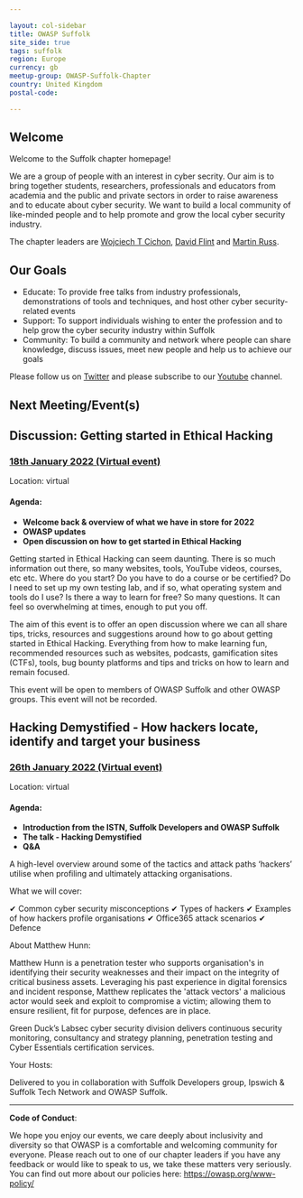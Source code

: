 ```yaml
---

layout: col-sidebar
title: OWASP Suffolk
site_side: true
tags: suffolk
region: Europe
currency: gb
meetup-group: OWASP-Suffolk-Chapter
country: United Kingdom
postal-code: 

---
```


## Welcome

Welcome to the Suffolk chapter homepage!

We are a group of people with an interest in cyber secrity. Our aim is to bring together students, researchers, professionals and educators from academia and the public and private sectors in order to raise awareness and to educate about cyber security. We want to build a local community of like-minded people and to help promote and grow the local cyber security industry.

The chapter leaders are <a href="mailto:wojciech.cichon@owasp.org">Wojciech T Cichon</a>, 
<a href="mailto:david.flint@owasp.org">David Flint</a> and <a href="mailto:martin.russ@owasp.org">Martin Russ</a>.

## Our Goals

- Educate: To provide free talks from industry professionals, demonstrations of tools and techniques, and host other cyber security-related events
- Support: To support individuals wishing to enter the profession and to help grow the cyber security industry within Suffolk
- Community: To build a community and network where people can share knowledge, discuss issues, meet new people and help us to achieve our goals

Please follow us on [Twitter](https://twitter.com/owaspsuffolk)  and please subscribe to our [Youtube](https://www.youtube.com/channel/UCGU_bGraZZZc37pQytdaH6w) channel.

## Next Meeting/Event(s)

## Discussion: Getting started in Ethical Hacking ##

### [18th January 2022 (Virtual event)](https://www.meetup.com/OWASP-Suffolk-Chapter/events/283069487/)

Location: virtual

#### Agenda:

  - **Welcome back & overview of what we have in store for 2022**
  - **OWASP updates**
  - **Open discussion on how to get started in Ethical Hacking**

Getting started in Ethical Hacking can seem daunting. There is so much information out there, so many websites, tools, YouTube videos, courses, etc etc. Where do you start? Do you have to do a course or be certified? Do I need to set up my own testing lab, and if so, what operating system and tools do I use? Is there a way to learn for free? So many questions. It can feel so overwhelming at times, enough to put you off.

The aim of this event is to offer an open discussion where we can all share tips, tricks, resources and suggestions around how to go about getting started in Ethical Hacking. Everything from how to make learning fun, recommended resources such as websites, podcasts, gamification sites (CTFs), tools, bug bounty platforms and tips and tricks on how to learn and remain focused.

This event will be open to members of OWASP Suffolk and other OWASP groups. This event will not be recorded.

## Hacking Demystified - How hackers locate, identify and target your business ##

### [26th January 2022 (Virtual event)](https://www.meetup.com/OWASP-Suffolk-Chapter/events/281865512/)

Location: virtual

#### Agenda:

  - **Introduction from the ISTN, Suffolk Developers and OWASP Suffolk**
  - **The talk - Hacking Demystified**
  - **Q&A**

A high-level overview around some of the tactics and attack paths ‘hackers’ utilise when profiling and ultimately attacking organisations.

What we will cover:

✔ Common cyber security misconceptions
✔ Types of hackers
✔ Examples of how hackers profile organisations
✔ Office365 attack scenarios
✔ Defence

About Matthew Hunn:

Matthew Hunn is a penetration tester who supports organisation's in identifying their security weaknesses and their impact on the integrity of critical business assets. Leveraging his past experience in digital forensics and incident response, Matthew replicates the 'attack vectors' a malicious actor would seek and exploit to compromise a victim; allowing them to ensure resilient, fit for purpose, defences are in place.

Green Duck’s Labsec cyber security division delivers continuous security monitoring, consultancy and strategy planning, penetration testing and Cyber Essentials certification services.

Your Hosts:

Delivered to you in collaboration with Suffolk Developers group, Ipswich & Suffolk Tech Network and OWASP Suffolk.

----

**Code of Conduct**:


We hope you enjoy our events, we care deeply about inclusivity and diversity so that OWASP is a comfortable and welcoming community for everyone. Please reach out to one of our chapter leaders if you have any feedback or would like to speak to us, we take these matters very seriously. You can find out more about our policies here: <https://owasp.org/www-policy/>
